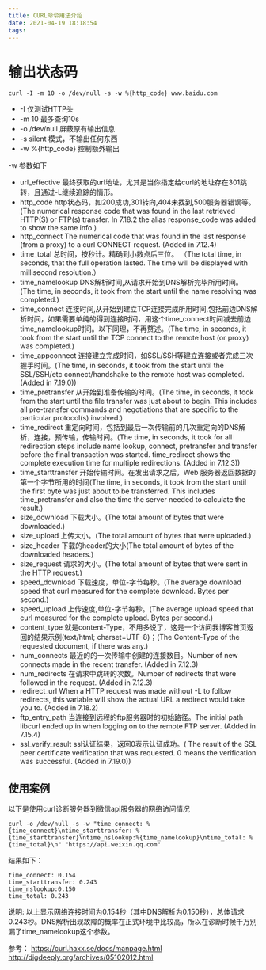 ```yaml
---
title: CURL命令用法介绍
date: 2021-04-19 18:18:54
tags:
---
```


# 输出状态码

```
curl -I -m 10 -o /dev/null -s -w %{http_code} www.baidu.com
```

- -I 仅测试HTTP头
- -m 10 最多查询10s
- -o /dev/null 屏蔽原有输出信息
- -s silent 模式，不输出任何东西
- -w %{http_code} 控制额外输出

-w 参数如下

- url_effective 最终获取的url地址，尤其是当你指定给curl的地址存在301跳转，且通过-L继续追踪的情形。
- http_code http状态码，如200成功,301转向,404未找到,500服务器错误等。(The numerical response code that was found in the last retrieved HTTP(S) or FTP(s) transfer. In 7.18.2 the alias response_code was added to show the same info.)
- http_connect The numerical code that was found in the last response (from a proxy) to a curl CONNECT request. (Added in 7.12.4)
- time_total 总时间，按秒计。精确到小数点后三位。 （The total time, in seconds, that the full operation lasted. The time will be displayed with millisecond resolution.）
- time_namelookup DNS解析时间,从请求开始到DNS解析完毕所用时间。(The time, in seconds, it took from the start until the name resolving was completed.)
- time_connect 连接时间,从开始到建立TCP连接完成所用时间,包括前边DNS解析时间，如果需要单纯的得到连接时间，用这个time_connect时间减去前边time_namelookup时间。以下同理，不再赘述。(The time, in seconds, it took from the start until the TCP connect to the remote host (or proxy) was completed.)
- time_appconnect 连接建立完成时间，如SSL/SSH等建立连接或者完成三次握手时间。(The time, in seconds, it took from the start until the SSL/SSH/etc connect/handshake to the remote host was completed. (Added in 7.19.0))
- time_pretransfer 从开始到准备传输的时间。(The time, in seconds, it took from the start until the file transfer was just about to begin. This includes all pre-transfer commands and negotiations that are specific to the particular protocol(s) involved.)
- time_redirect 重定向时间，包括到最后一次传输前的几次重定向的DNS解析，连接，预传输，传输时间。(The time, in seconds, it took for all redirection steps include name lookup, connect, pretransfer and transfer before the final transaction was started. time_redirect shows the complete execution time for multiple redirections. (Added in 7.12.3))
- time_starttransfer 开始传输时间。在发出请求之后，Web 服务器返回数据的第一个字节所用的时间(The time, in seconds, it took from the start until the first byte was just about to be transferred. This includes time_pretransfer and also the time the server needed to calculate the result.)
- size_download 下载大小。(The total amount of bytes that were downloaded.)
- size_upload 上传大小。(The total amount of bytes that were uploaded.)
- size_header 下载的header的大小(The total amount of bytes of the downloaded headers.)
- size_request 请求的大小。(The total amount of bytes that were sent in the HTTP request.)
- speed_download 下载速度，单位-字节每秒。(The average download speed that curl measured for the complete download. Bytes per second.)
- speed_upload 上传速度,单位-字节每秒。(The average upload speed that curl measured for the complete upload. Bytes per second.)
- content_type 就是content-Type，不用多说了，这是一个访问我博客首页返回的结果示例(text/html; charset=UTF-8)；(The Content-Type of the requested document, if there was any.)
- num_connects 最近的的一次传输中创建的连接数目。Number of new connects made in the recent transfer. (Added in 7.12.3)
- num_redirects 在请求中跳转的次数。Number of redirects that were followed in the request. (Added in 7.12.3)
- redirect_url When a HTTP request was made without -L to follow redirects, this variable will show the actual URL a redirect would take you to. (Added in 7.18.2)
- ftp_entry_path 当连接到远程的ftp服务器时的初始路径。The initial path libcurl ended up in when logging on to the remote FTP server. (Added in 7.15.4)
- ssl_verify_result ssl认证结果，返回0表示认证成功。( The result of the SSL peer certificate verification that was requested. 0 means the verification was successful. (Added in 7.19.0))

## 使用案例

以下是使用curl诊断服务器到微信api服务器的网络访问情况
```shell
curl -o /dev/null -s -w "time_connect: %{time_connect}\ntime_starttransfer: %{time_starttransfer}\ntime_nslookup:%{time_namelookup}\ntime_total: %{time_total}\n" "https://api.weixin.qq.com"
```

结果如下：
```shell
time_connect: 0.154
time_starttransfer: 0.243
time_nslookup:0.150
time_total: 0.243
```
说明: 以上显示网络连接时间为0.154秒（其中DNS解析为0.150秒），总体请求0.243秒。DNS解析出现故障的概率在正式环境中比较高，所以在诊断时候千万别漏了time_namelookup这个参数。

参考：
https://curl.haxx.se/docs/manpage.html
http://digdeeply.org/archives/05102012.html